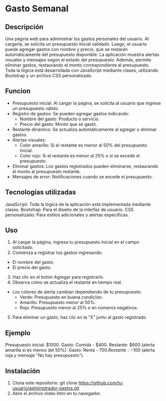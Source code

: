 # Gasto Semanal

## Descripción
Una página web para administrar los gastos personales del usuario. Al cargarla, se solicita un presupuesto inicial validado. 
Luego, el usuario puede agregar gastos con nombre y precio, que se restarán automáticamente del presupuesto disponible. La aplicación muestra alertas visuales y mensajes 
según el estado del presupuesto. Además, permite eliminar gastos, restaurando el monto correspondiente al presupuesto. 
Toda la lógica está desarrollada con JavaScript mediante clases, utilizando Bootstrap y un archivo CSS personalizado.

## Funcion
- Presupuesto inicial: Al cargar la página, se solicita al usuario que ingrese un presupuesto válido.
- Registro de gastos: Se pueden agregar gastos indicando:
  - Nombre del gasto: Producto o servicio.
  - Precio del gasto: Monto que se gastó.
- Restante dinámico: Se actualiza automáticamente al agregar o eliminar gastos.
- Alertas visuales:
  - Color amarillo: Si el restante es menor al 50% del presupuesto inicial.
  - Color rojo: Si el restante es menor al 25% o si se excede el presupuesto.
- Eliminar gastos: Los gastos registrados pueden eliminarse, restaurando el monto al presupuesto restante.
- Mensajes de error: Notificaciones cuando se excede el presupuesto.
  
## Tecnologías utilizadas
JavaScript: Toda la lógica de la aplicación está implementada mediante clases.
Bootstrap: Para el diseño de la interfaz de usuario.
CSS personalizado: Para estilos adicionales y alertas específicas.

## Uso
1. Al cargar la página, ingresa tu presupuesto inicial en el campo solicitado.
2. Comienza a registrar tus gastos ingresando:
  - El nombre del gasto.
  - El precio del gasto.
3. Haz clic en el botón Agregar para registrarlo.
4. Observa cómo se actualiza el restante en tiempo real.
  - Los colores de alerta cambian dependiendo de tu presupuesto:
    - Verde: Presupuesto en buena condición.
    - Amarillo: Presupuesto menor al 50%.
    - Rojo: Presupuesto menor al 25% o en números negativos.
5. Para eliminar un gasto, haz clic en la "X" junto al gasto registrado.

## Ejemplo
Presupuesto inicial: $1000.
Gasto: Comida - $400.
Restante: $600 (alerta amarilla si es menos del 50%).
Gasto: Renta - $700.
Restante: -$100 (alerta roja y mensaje "No hay presupuesto").

## Instalación
1. Clona este repositorio:
  git clone https://github.com/tu-usuario/administrador-gastos.git
2. Abre el archivo index.html en tu navegador.
